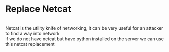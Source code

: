 # Replace Netcat
<br>
Netcat is the utility knife of networking, it can be very useful for an attacker to find a way into network<br>
if we do not have netcat but have python installed on the server we can use this netcat replacement